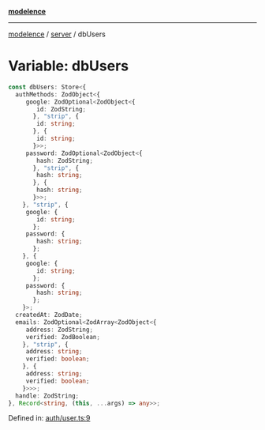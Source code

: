[**modelence**](/docs/api-reference/README.md)

***

[modelence](/docs/api-reference/README.md) / [server](/docs/api-reference/server/README.md) / dbUsers

# Variable: dbUsers

```ts
const dbUsers: Store<{
  authMethods: ZodObject<{
     google: ZodOptional<ZodObject<{
        id: ZodString;
       }, "strip", {
        id: string;
       }, {
        id: string;
       }>>;
     password: ZodOptional<ZodObject<{
        hash: ZodString;
       }, "strip", {
        hash: string;
       }, {
        hash: string;
       }>>;
    }, "strip", {
     google: {
        id: string;
       };
     password: {
        hash: string;
       };
    }, {
     google: {
        id: string;
       };
     password: {
        hash: string;
       };
    }>;
  createdAt: ZodDate;
  emails: ZodOptional<ZodArray<ZodObject<{
     address: ZodString;
     verified: ZodBoolean;
    }, "strip", {
     address: string;
     verified: boolean;
    }, {
     address: string;
     verified: boolean;
    }>>>;
  handle: ZodString;
}, Record<string, (this, ...args) => any>>;
```

Defined in: [auth/user.ts:9](https://github.com/modelence/modelence/blob/main/auth/user.ts#L9)
